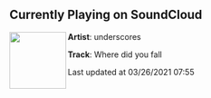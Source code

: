 ## Currently Playing on SoundCloud

[<img align="left" width="100" src="https://i1.sndcdn.com/artworks-OxfU6tGrvoQsXue7-AHJPlw-t500x500.jpg">](https://soundcloud.com/underscores/wdyf?in=underscores/sets/fishmonger)

**Artist**: underscores 

**Track**: Where did you fall

Last updated at 03/26/2021 07:55
